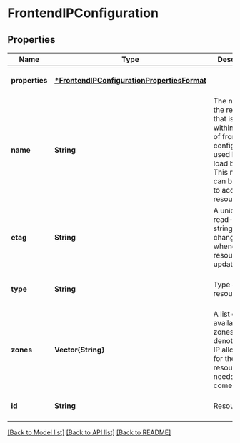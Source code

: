 # FrontendIPConfiguration


## Properties
Name | Type | Description | Notes
------------ | ------------- | ------------- | -------------
**properties** | [***FrontendIPConfigurationPropertiesFormat**](FrontendIPConfigurationPropertiesFormat.md) |  | [optional] [default to nothing]
**name** | **String** | The name of the resource that is unique within the set of frontend IP configurations used by the load balancer. This name can be used to access the resource. | [optional] [default to nothing]
**etag** | **String** | A unique read-only string that changes whenever the resource is updated. | [optional] [readonly] [default to nothing]
**type** | **String** | Type of the resource. | [optional] [readonly] [default to nothing]
**zones** | **Vector{String}** | A list of availability zones denoting the IP allocated for the resource needs to come from. | [optional] [default to nothing]
**id** | **String** | Resource ID. | [optional] [default to nothing]


[[Back to Model list]](../README.md#models) [[Back to API list]](../README.md#api-endpoints) [[Back to README]](../README.md)


